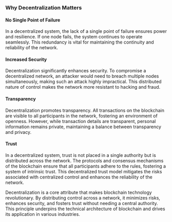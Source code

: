 ### Why Decentralization Matters

#### No Single Point of Failure

In a decentralized system, the lack of a single point of failure ensures power and resilience. If one node fails, the system continues to operate seamlessly. This redundancy is vital for maintaining the continuity and reliability of the network.

#### Increased Security

Decentralization significantly enhances security. To compromise a decentralized network, an attacker would need to breach multiple nodes simultaneously, making such an attack highly impractical. This distributed nature of control makes the network more resistant to hacking and fraud.

#### Transparency

Decentralization promotes transparency. All transactions on the blockchain are visible to all participants in the network, fostering an environment of openness. However, while transaction details are transparent, personal information remains private, maintaining a balance between transparency and privacy.

#### Trust

In a decentralized system, trust is not placed in a single authority but is distributed across the network. The protocols and consensus mechanisms of the blockchain ensure that all participants adhere to the rules, fostering a system of intrinsic trust. This decentralized trust model mitigates the risks associated with centralized control and enhances the reliability of the network.

Decentralization is a core attribute that makes blockchain technology revolutionary. By distributing control across a network, it minimizes risks, enhances security, and fosters trust without needing a central authority. This principle underpins the technical architecture of blockchain and drives its application in various industries.

